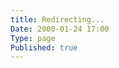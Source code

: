 ```yaml
---
title: Redirecting...
Date: 2000-01-24 17:00
Type: page
Published: true
---
```


<script type="text/javascript">
	var theAddress = "{{ site.url }}/automator-workflows"
	document.write("Redirecting to " + theAddress);
	window.location = theAddress
</script>